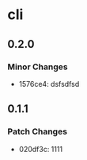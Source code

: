 # cli

## 0.2.0

### Minor Changes

- 1576ce4: dsfsdfsd

## 0.1.1

### Patch Changes

- 020df3c: 1111
